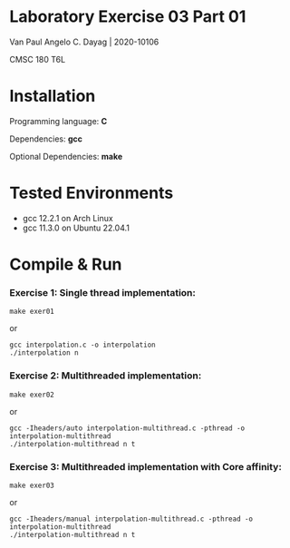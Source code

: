 # Laboratory Exercise 03 Part 01

Van Paul Angelo C. Dayag | 2020-10106

CMSC 180 T6L

# Installation

Programming language: **C**  

Dependencies: **gcc**

Optional Dependencies: **make**

# Tested Environments
 - gcc 12.2.1 on Arch Linux
 - gcc 11.3.0 on Ubuntu 22.04.1

# Compile & Run

### Exercise 1: Single thread implementation:

```
make exer01
```
or
```
gcc interpolation.c -o interpolation
./interpolation n
```

### Exercise 2: Multithreaded implementation:

```
make exer02
```
or
```
gcc -Iheaders/auto interpolation-multithread.c -pthread -o interpolation-multithread
./interpolation-multithread n t
```

### Exercise 3: Multithreaded implementation with Core affinity:

```
make exer03
```
or
```
gcc -Iheaders/manual interpolation-multithread.c -pthread -o interpolation-multithread
./interpolation-multithread n t
```